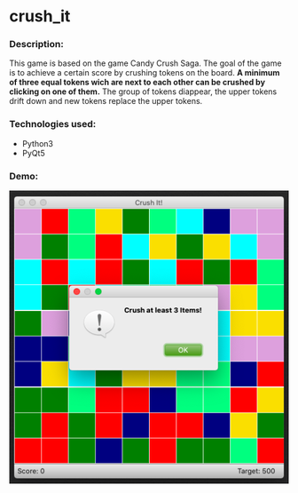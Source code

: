 # crush_it



### Description:
This game is based on the game Candy Crush Saga. 
The goal of the game is to achieve a certain score by crushing tokens on the board.
**A minimum of three equal tokens wich are next to each other can be crushed by clicking on one of them.** 
The group of tokens diappear, the upper tokens drift down and new tokens replace the upper tokens.


### Technologies used:
* Python3
* PyQt5


### Demo:
![demo image](https://github.com/aglaevazz/crush_it/blob/master/demo_game.png)

